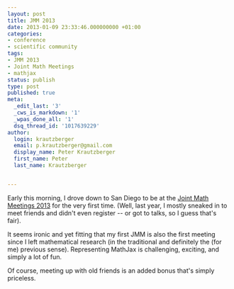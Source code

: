 ```yaml
---
layout: post
title: JMM 2013
date: 2013-01-09 23:33:46.000000000 +01:00
categories:
- conference
- scientific community
tags:
- JMM 2013
- Joint Math Meetings
- mathjax
status: publish
type: post
published: true
meta:
  _edit_last: '3'
  _cws_is_markdown: '1'
  _wpas_done_all: '1'
  dsq_thread_id: '1017639229'
author:
  login: krautzberger
  email: p.krautzberger@gmail.com
  display_name: Peter Krautzberger
  first_name: Peter
  last_name: Krautzberger


---
```


Early this morning, I drove down to San Diego to be at the [Joint Math Meetings 2013](http://jointmathematicsmeetings.org/jmm) for the very first time. (Well, last year, I mostly sneaked in to meet friends and didn't even register -- or got to talks, so I guess that's fair).

It seems ironic and yet fitting that my first JMM is also the first meeting since I left mathematical research (in the traditional and definitely the (for me) previous sense). Representing MathJax is challenging, exciting, and simply a lot of fun.

Of course, meeting up with old friends is an added bonus that's simply priceless.
